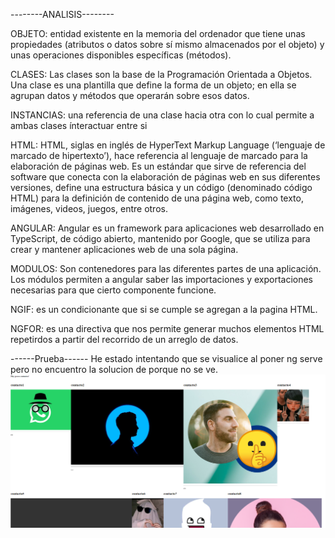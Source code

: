 --------ANALISIS--------

OBJETO: entidad existente en la memoria del ordenador que tiene unas propiedades (atributos o datos sobre sí mismo almacenados por el objeto) y unas operaciones disponibles específicas (métodos).

CLASES: Las clases son la base de la Programación Orientada a Objetos. Una clase es una plantilla que define la forma de un objeto; en ella se agrupan datos y métodos que operarán sobre esos datos.

INSTANCIAS: una referencia de una clase hacia otra con lo cual permite a ambas clases ínteractuar entre si

HTML: HTML, siglas en inglés de HyperText Markup Language (‘lenguaje de marcado de hipertexto’), hace referencia al lenguaje de marcado para la elaboración de páginas web. Es un estándar que sirve de referencia del software que conecta con la elaboración de páginas web en sus diferentes versiones, define una estructura básica y un código (denominado código HTML) para la definición de contenido de una página web, como texto, imágenes, videos, juegos, entre otros.

ANGULAR: Angular es un framework para aplicaciones web desarrollado en TypeScript, de código abierto, mantenido por Google, que se utiliza para crear y mantener aplicaciones web de una sola página.

MODULOS: Son contenedores para las diferentes partes de una aplicación. Los módulos permiten a angular saber las importaciones y exportaciones necesarias para que cierto componente funcione.

NGIF: es un condicionante que si se cumple se agregan a la pagina HTML.

NGFOR: es una directiva que nos permite generar muchos elementos HTML repetirdos a partir del recorrido de un arreglo de datos.

------Prueba------
He estado intentando que se visualice al poner ng serve pero no encuentro la solucion de porque no se ve.
<img src="captura.PNG" alt="prueba">


